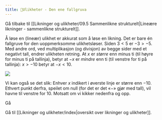 ```yaml
---
title: 📄Ulikheter - Den ene fallgruva
---
```


Gå tilbake til [[Likninger og ulikheter/09.5 Sammenlikne strukturelt|Lineære likninger - sammenlikne strukturelt]].


Å løse en (lineær) ulikhet er akkurat som å løse en likning. Det er bare én fallgruve for den uoppmerksomme ulikhetsløser. Siden $3 < 5$ er $- 3 > - 5$. Med andre ord, ved multiplikasjon (og divisjon) av begge sider med et negativt tall, endrer ulikheten retning. At $x$ er *større* enn minus ti (til høyre for minus ti på tallinja), betyr at $- x$ er *mindre* enn ti (til venstre for ti på tallinja): $x > - 10$ betyr at $- x < 10$.

![](Files/media/image64.png)

Vi kan også se det slik: Enhver $x$ indikert i øverste linje er større  enn $- 10$. Ethvert punkt derfra, speilet om null (for det er det «$-$» gjør med tall), vil havne til venstre for $10$. Motsatt om vi kikker nedenfra og opp.


Gå




Gå til [[Likninger og ulikheter/index|oversikt over likninger og ulikheter]].